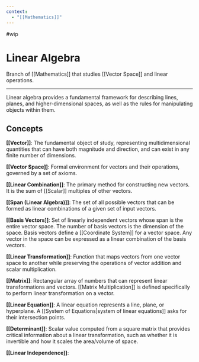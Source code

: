 ```yaml
---
context:
  - "[[Mathematics]]"
---
```


#wip

# Linear Algebra

Branch of [[Mathematics]] that studies [[Vector Space]] and linear operations.

---

Linear algebra provides a fundamental framework for describing lines, planes, and higher-dimensional spaces, as well as the rules for manipulating objects within them.

## Concepts

**[[Vector]]**: The fundamental object of study, representing multidimensional quantities that can have both magnitude and direction, and can exist in any finite number of dimensions.

**[[Vector Space]]**: Formal environment for vectors and their operations, governed by a set of axioms.

**[[Linear Combination]]**: The primary method for constructing new vectors. It is the sum of [[Scalar]] multiples of other vectors.

**[[Span (Linear Algebra)]]**: The set of all possible vectors that can be formed as linear combinations of a given set of input vectors.

**[[Basis Vectors]]**: Set of linearly independent vectors whose span is the entire vector space. The number of basis vectors is the dimension of the space. Basis vectors define a [[Coordinate System]] for a vector space. Any vector in the space can be expressed as a linear combination of the basis vectors.

**[[Linear Transformation]]**: Function that maps vectors from one vector space to another while preserving the operations of vector addition and scalar multiplication.

**[[Matrix]]**: Rectangular array of numbers that can represent linear transformations and vectors. [[Matrix Multiplication]] is defined specifically to perform linear transformation on a vector.

**[[Linear Equation]]**: A linear equation represents a line, plane, or hyperplane. A [[System of Equations|system of linear equations]] asks for their intersection points.

**[[Determinant]]**: Scalar value computed from a square matrix that provides critical information about a linear transformation, such as whether it is invertible and how it scales the area/volume of space.

**[[Linear Independence]]**: 

